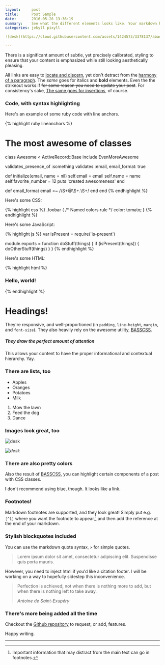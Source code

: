 ```yaml
---
layout:     post
title:      Post Sample
date:       2016-05-26 13:36:19
summary:    See what the different elements looks like. Your markdown has never looked better. I promise.
categories: jekyll pixyll

![desk](https://cloud.githubusercontent.com/assets/1424573/3378137/abac6d7c-fbe6-11e3-8e09-55745b6a8176.png)

---
```


There is a significant amount of subtle, yet precisely calibrated, styling to ensure
that your content is emphasized while still looking aesthetically pleasing.

All links are easy to [locate and discern](#), yet don't detract from the [harmony
of a paragraph](#). The _same_ goes for italics and __bold__ elements. Even the the strikeout
works if <del>for some reason you need to update your post</del>. For consistency's sake,
<ins>The same goes for insertions</ins>, of course.

### Code, with syntax highlighting

Here's an example of some ruby code with line anchors.

{% highlight ruby lineanchors %}
# The most awesome of classes
class Awesome < ActiveRecord::Base
  include EvenMoreAwesome

  validates_presence_of :something
  validates :email, email_format: true

  def initialize(email, name = nil)
    self.email = email
    self.name = name
    self.favorite_number = 12
    puts 'created awesomeness'
  end

  def email_format
    email =~ /\S+@\S+\.\S+/
  end
end
{% endhighlight %}

Here's some CSS:

{% highlight css %}
.foobar {
  /* Named colors rule */
  color: tomato;
}
{% endhighlight %}

Here's some JavaScript:

{% highlight js %}
var isPresent = require('is-present')

module.exports = function doStuff(things) {
  if (isPresent(things)) {
    doOtherStuff(things)
  }
}
{% endhighlight %}

Here's some HTML:

{% highlight html %}
<div class="m0 p0 bg-blue white">
  <h3 class="h1">Hello, world!</h3>
</div>
{% endhighlight %}

# Headings!

They're responsive, and well-proportioned (in `padding`, `line-height`, `margin`, and `font-size`).
They also heavily rely on the awesome utility, [BASSCSS](http://www.basscss.com/).

##### They draw the perfect amount of attention

This allows your content to have the proper informational and contextual hierarchy. Yay.

### There are lists, too

  * Apples
  * Oranges
  * Potatoes
  * Milk

  1. Mow the lawn
  2. Feed the dog
  3. Dance

### Images look great, too

![desk](https://cloud.githubusercontent.com/assets/1424573/3378137/abac6d7c-fbe6-11e3-8e09-55745b6a8176.png)

_![desk](https://github.com/raeldominiquini/raeldominiquini.github.io/blob/master/images/IMG_20160131_224633.jpg?raw=true)_


### There are also pretty colors

Also the result of [BASSCSS](http://www.basscss.com/), you can <span class="bg-dark-gray white">highlight</span> certain components
of a <span class="red">post</span> <span class="mid-gray">with</span> <span class="green">CSS</span> <span class="orange">classes</span>.

I don't recommend using blue, though. It looks like a <span class="blue">link</span>.

### Footnotes!

Markdown footnotes are supported, and they look great! Simply put e.g. `[^1]` where you want the footnote to appear,[^1] and then add
the reference at the end of your markdown.

### Stylish blockquotes included

You can use the markdown quote syntax, `>` for simple quotes.

> Lorem ipsum dolor sit amet, consectetur adipiscing elit. Suspendisse quis porta mauris.

However, you need to inject html if you'd like a citation footer. I will be working on a way to
hopefully sidestep this inconvenience.

<blockquote>
  <p>
    Perfection is achieved, not when there is nothing more to add, but when there is nothing left to take away.
  </p>
  <footer><cite title="Antoine de Saint-Exupéry">Antoine de Saint-Exupéry</cite></footer>
</blockquote>

### There's more being added all the time

Checkout the [Github repository](https://github.com/johnotander/pixyll) to request,
or add, features.

Happy writing.

---

[^1]: Important information that may distract from the main text can go in footnotes.
